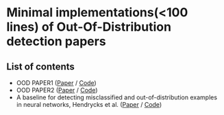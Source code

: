# Minimal implementations(\<100 lines) of Out-Of-Distribution detection papers

## List of contents
- OOD PAPER1 ([Paper]() / [Code]())
- OOD PAPER2 ([Paper]() / [Code]())
- A baseline for detecting misclassified and out-of-distribution examples in neural networks, Hendrycks et al. 
([Paper](https://arxiv.org/abs/1610.02136) / [Code]())


